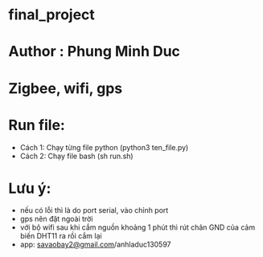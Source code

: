# final_project
# Author : Phung Minh Duc
# Zigbee, wifi, gps
# Run file:
  + Cách 1: Chạy từng file python (python3 ten_file.py)
  + Cách 2: Chạy file bash (sh run.sh)
# Lưu ý: 
  + nếu có lỗi thì là do port serial, vào chỉnh port
  + gps nên đặt ngoài trời
  + với bộ wifi sau khi cắm nguồn khoảng 1 phút thì rút chân GND của cảm biến DHT11 ra rồi cắm lại
  + app: savaobay2@gmail.com/anhladuc130597
